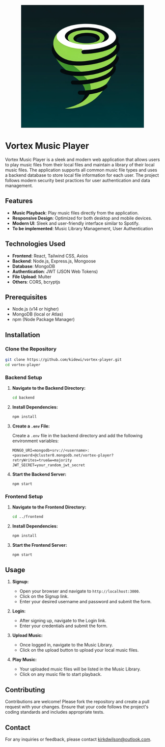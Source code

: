 <div align="center">
  <img src="./misc/img/vortex.png" alt="Vortex Music Player" width="400" height="400" />
</div>

# Vortex Music Player

Vortex Music Player is a sleek and modern web application that allows users to play music files from their local files and maintain a library of their local music files. The application supports all common music file types and uses a backend database to store local file information for each user. The project follows modern security best practices for user authentication and data management.


## Features

- **Music Playback**: Play music files directly from the application.
- **Responsive Design**: Optimized for both desktop and mobile devices.
- **Modern UI**: Sleek and user-friendly interface similar to Spotify.
- **To be implemented**: Music Library Management, User Authentication

## Technologies Used

- **Frontend**: React, Tailwind CSS, Axios
- **Backend**: Node.js, Express.js, Mongoose
- **Database**: MongoDB
- **Authentication**: JWT (JSON Web Tokens)
- **File Upload**: Multer
- **Others**: CORS, bcryptjs

## Prerequisites

- Node.js (v14 or higher)
- MongoDB (local or Atlas)
- npm (Node Package Manager)

## Installation

### Clone the Repository

```bash
git clone https://github.com/kidewi/vortex-player.git
cd vortex-player
```

### Backend Setup

1. **Navigate to the Backend Directory:**

   ```bash
   cd backend
   ```

2. **Install Dependencies:**

   ```bash
   npm install
   ```

3. **Create a `.env` File:**

   Create a `.env` file in the backend directory and add the following environment variables:

   ```plaintext
   MONGO_URI=mongodb+srv://<username>:<password>@cluster0.mongodb.net/vortex-player?retryWrites=true&w=majority
   JWT_SECRET=your_random_jwt_secret
   ```

4. **Start the Backend Server:**

   ```bash
   npm start
   ```

### Frontend Setup

1. **Navigate to the Frontend Directory:**

   ```bash
   cd ../frontend
   ```

2. **Install Dependencies:**

   ```bash
   npm install
   ```

3. **Start the Frontend Server:**

   ```bash
   npm start
   ```

## Usage

1. **Signup:**

   - Open your browser and navigate to `http://localhost:3000`.
   - Click on the Signup link.
   - Enter your desired username and password and submit the form.

2. **Login:**

   - After signing up, navigate to the Login link.
   - Enter your credentials and submit the form.

3. **Upload Music:**

   - Once logged in, navigate to the Music Library.
   - Click on the upload button to upload your local music files.

4. **Play Music:**

   - Your uploaded music files will be listed in the Music Library.
   - Click on any music file to start playback.

## Contributing

Contributions are welcome! Please fork the repository and create a pull request with your changes. Ensure that your code follows the project's coding standards and includes appropriate tests.

## Contact

For any inquiries or feedback, please contact [kirkdwilson@outlook.com](mailto:kirkdwilson@outlook.com).
